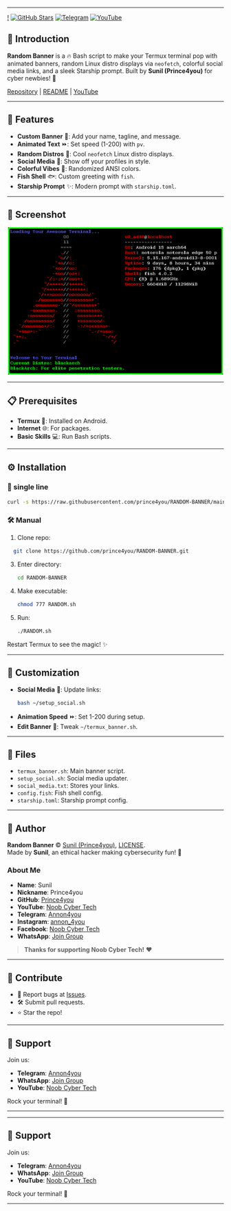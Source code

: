 ###
---
[!](https://github.com/prince4you/RANDOM-BANNER)
[![GitHub Stars](https://img.shields.io/github/stars/prince4you/RANDOM-BANNER?style=social)](https://github.com/prince4you/RANDOM-BANNER)
[![Telegram](https://img.shields.io/badge/Telegram-Join-2CA5E0?logo=telegram&style=flat-square)](https://t.me/Annon4you)
[![YouTube](https://img.shields.io/badge/YouTube-Subscribe-FF0000?logo=youtube&style=flat-square)](https://youtube.com/@noobcybertech2024)

## 🌟 Introduction

**Random Banner** is a 🔥 Bash script to make your Termux terminal pop with animated banners, random Linux distro displays via `neofetch`, colorful social media links, and a sleek Starship prompt. Built by **Sunil (Prince4you)** for cyber newbies! 🚀

[Repository](https://github.com/prince4you/RANDOM-BANNER) | [README](https://github.com/prince4you/RANDOM-BANNER/blob/main/README.md) | [YouTube](https://youtube.com/@noobcybertech2024)

---

## 🎉 Features

- **Custom Banner** 🎨: Add your name, tagline, and message.
- **Animated Text** ⏩: Set speed (1-200) with `pv`.
- **Random Distros** 🐧: Cool `neofetch` Linux distro displays.
- **Social Media** 📱: Show off your profiles in style.
- **Colorful Vibes** 🌈: Randomized ANSI colors.
- **Fish Shell** 🐟: Custom greeting with `fish`.
- **Starship Prompt** ✨: Modern prompt with `starship.toml`.

---

## 📸 Screenshot

<p align="center">
<img src="https://github.com/prince4you/RANDOM-BANNER/blob/main/Banner1.png" alt="Random Banner Screenshot" width="500">
</p>

---

## 📋 Prerequisites

- **Termux** 📲: Installed on Android.
- **Internet** 🌐: For packages.
- **Basic Skills** 💻: Run Bash scripts.

---

## ⚙️ Installation

### 🚀 single line
```bash
curl -s https://raw.githubusercontent.com/prince4you/RANDOM-BANNER/main/RANDOM.sh | bash
```

### 🛠️ Manual
1. Clone repo:

 ```bash
   git clone https://github.com/prince4you/RANDOM-BANNER.git
   ```
3. Enter directory:
   ```bash
   cd RANDOM-BANNER
   ```
4. Make executable:
   ```bash
   chmod 777 RANDOM.sh
   ```
5. Run:
   ```bash
   ./RANDOM.sh
   ```

Restart Termux to see the magic! ✨

---

## 🔧 Customization

- **Social Media** 🔗: Update links:
  ```bash
  bash ~/setup_social.sh
  ```
- **Animation Speed** ⏩: Set 1-200 during setup.
- **Edit Banner** 🎨: Tweak `~/termux_banner.sh`.

---

## 📂 Files

- `termux_banner.sh`: Main banner script.
- `setup_social.sh`: Social media updater.
- `social_media.txt`: Stores your links.
- `config.fish`: Fish shell config.
- `starship.toml`: Starship prompt config.

---

## 🙌 Author

**Random Banner** © [Sunil (Prince4you)](https://github.com/prince4you), [LICENSE](https://github.com/prince4you/RANDOM-BANNER/blob/main/LICENSE).  
Made by **Sunil**, an ethical hacker making cybersecurity fun! 💖

### About Me
- **Name**: Sunil
- **Nickname**: Prince4you
- **GitHub**: [Prince4you](https://github.com/prince4you)
- **YouTube**: [Noob Cyber Tech](https://youtube.com/@noobcybertech2024)
- **Telegram**: [Annon4you](https://t.me/Annon4you)
- **Instagram**: [annon_4you](https://www.instagram.com/annon_4you)
- **Facebook**: [Noob Cyber Tech](https://www.facebook.com/share/1HrTAb9GoH/)
- **WhatsApp**: [Join Group](https://chat.whatsapp.com/DQHA1MZ46RYGlyIIOPZR2T)

> **Thanks for supporting Noob Cyber Tech!** ❤️

---

## 🤝 Contribute

- 🐛 Report bugs at [Issues](https://github.com/prince4you/RANDOM-BANNER/issues).
- 🛠️ Submit pull requests.
- ⭐ Star the repo!

---

## 💬 Support

Join us:
- **Telegram**: [Annon4you](https://t.me/Annon4you)
- **WhatsApp**: [Join Group](https://chat.whatsapp.com/DQHA1MZ46RYGlyIIOPZR2T)
- **YouTube**: [Noob Cyber Tech](https://youtube.com/@noobcybertech2024)

Rock your terminal! 🚀

---

---

## 💬 Support

Join us:
- **Telegram**: [Annon4you](https://t.me/Annon4you)
- **WhatsApp**: [Join Group](https://chat.whatsapp.com/DQHA1MZ46RYGlyIIOPZR2T)
- **YouTube**: [Noob Cyber Tech](https://youtube.com/@noobcybertech2024)

Rock your terminal! 🚀

---
